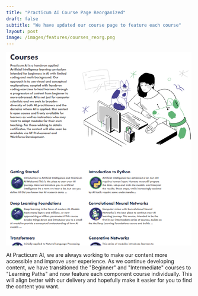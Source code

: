 ```yaml
---
title: "Practicum AI Course Page Reorganized"
draft: false
subtitle: "We have updated our course page to feature each course"
layout: post
image: /images/features/courses_reorg.png
---
```


[![screenshot of new courses page](/images/features/courses_reorg.png)](/courses/)

At Practicum AI, we are always working to make our content more accessible and improve user experience. As we continue developing content, we have transitioned the "Beginner" and "Intermediate" courses to "Learning Paths" and now feature each component course individually. This will align better with our delivery and hopefully make it easier for you to find the content you want.
